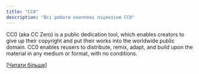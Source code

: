 ```yaml
---
title: "CC0"
description: "Всі роботи охоплені ліцензією CC0"
---
```


CC0 (aka CC Zero) is a public dedication tool, which enables creators to give up their copyright and put their works into the worldwide public domain. CC0 enables reusers to distribute, remix, adapt, and build upon the material in any medium or format, with no conditions.

[[Читати більше](https://creativecommons.org/publicdomain/zero/1.0/)]